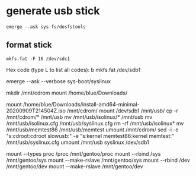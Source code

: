 # generate usb stick

```shell
emerge --ask sys-fs/dosfstools
```

## format stick
```shell
mkfs.fat -F 16 /dev/sdc1
```

Hex code (type L to list all codes): b
mkfs.fat /dev/sdb1

emerge --ask --verbose sys-boot/syslinux

mkdir /mnt/cdrom
mount /home/blue/Downloads/

mount /home/blue/Downloads/install-amd64-minimal-20200909T214504Z.iso /mnt/cdrom/
mount /dev/sdb1 /mnt/usb/
cp -r /mnt/cdrom/* /mnt/usb
mv /mnt/usb/isolinux/* /mnt/usb
mv /mnt/usb/isolinux.cfg /mnt/usb/syslinux.cfg
rm -rf /mnt/usb/isolinux*
mv /mnt/usb/memtest86 /mnt/usb/memtest
umount /mnt/cdrom/
sed -i -e "s:cdroot:cdroot slowusb:" -e "s:kernel memtest86:kernel memtest:" /mnt/usb/syslinux.cfg
umount /mnt/usb
syslinux /dev/sdb1 


mount --types proc /proc /mnt/gentoo/proc
mount --rbind /sys /mnt/gentoo/sys
mount --make-rslave /mnt/gentoo/sys
mount --rbind /dev /mnt/gentoo/dev
mount --make-rslave /mnt/gentoo/dev
